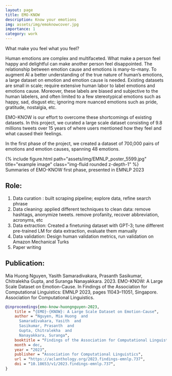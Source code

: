 ```yaml
---
layout: page
title: EMO-KNOW
description: Know your emotions
img: assets/img/emoknowcover.jpg
importance: 1
category: work
---
```


What make you feel what you feel?

Human emotions are complex and multifaceted. What make a person feel happy and delightful can make another person feel disappointed. The relationship between emotion cause and emotions is many-to-many. To augment AI a better understanding of the true nature of human’s emotions, a large dataset on emotion and emotion cause is needed. Existing datasets are small in scale; require extensive human labor to label emotions and emotions cause. Moreover, these labels are biased and subjective to the human labelers, and often limited to a few stereotypical emotions such as happy, sad, disgust etc; ignoring more nuanced emotions such as pride, gratitude, nostalgia, etc. 

EMO-KNOW is our effort to overcome these shortcomings of existing datasets. In this project, we curated a large scale dataset consisting of 9.8 millions tweets over 15 years of where users mentioned how they feel and what caused their feelings. 

In the first phase of the project, we created a dataset of 700,000 pairs of emotions and emotion causes, spanning 48 emotions.


<div class="row">
    <div class="col-sm mt-3 mt-md-0">
        {% include figure.html path="assets/img/EMNLP_poster_5599.jpg" title="example image" class="img-fluid rounded z-depth-1" %}
    </div>
</div>
<div class="caption">
    Summaries of EMO-KNOW first phase, presented in EMNLP 2023
</div>


## Role:
1. Data curation : built scraping pipeline; explore data, refine search phrase
2. Data cleaning: applied different techniques to clean data:  remove hashtags, anonymize tweets. remove profanity, recover abbreviation, acronyms, etc
3. Data extraction: Created a finetuning dataset with GPT-3; tune different pre-trained LM for data extraction, evaluate them manually
4. Data validation: Design human validation metrics, run validation on Amazon Mechanical Turks
5. Paper writing



## Publication:
Mia Huong Nguyen, Yasith Samaradivakara, Prasanth Sasikumar, Chitralekha Gupta, and Suranga Nanayakkara. 2023. EMO-KNOW: A Large Scale Dataset on Emotion-Cause. In Findings of the Association for Computational Linguistics: EMNLP 2023, pages 11043–11051, Singapore. Association for Computational Linguistics.

```bibtex
@inproceedings{emo-know-huongnguyen-2023,
    title = "{EMO}-{KNOW}: A Large Scale Dataset on Emotion-Cause",
    author = "Nguyen, Mia Huong  and
      Samaradivakara, Yasith  and
      Sasikumar, Prasanth  and
      Gupta, Chitralekha  and
      Nanayakkara, Suranga",
    booktitle = "Findings of the Association for Computational Linguistics: EMNLP 2023",
    month = dec,
    year = "2023",
    publisher = "Association for Computational Linguistics",
    url = "https://aclanthology.org/2023.findings-emnlp.737",
    doi = "10.18653/v1/2023.findings-emnlp.737",
}

